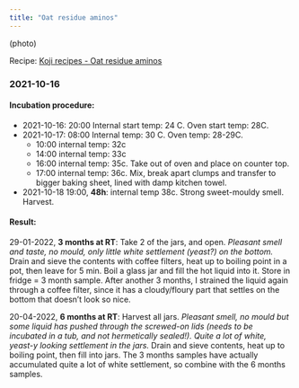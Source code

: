 ```yaml
---
title: "Oat residue aminos"
---
```


(photo)

Recipe: [Koji recipes - Oat residue aminos](projects/fermentation/Koji%20recipes.md#Oat%20residue%20aminos)

### 2021-10-16
#### Incubation procedure:
- 2021-10-16: 20:00 Internal start temp: 24 C. Oven start temp: 28C.
- 2021-10-17: 08:00 Internal temp: 30 C. Oven temp: 28-29C.
	- 10:00 internal temp: 32c
	- 14:00 internal temp: 33c
	- 16:00 internal temp: 35c. Take out of oven and place on counter top.
	- 17:00 internal temp: 36c. Mix, break apart clumps and transfer to bigger baking sheet, lined with damp kitchen towel.
- 2021-10-18 19:00, **48h**: internal temp 38c. Strong sweet-mouldy smell. Harvest.

#### Result:
29-01-2022, **3 months at RT**: Take 2 of the jars, and open. 
_Pleasant smell and taste, no mould, only little white settlement (yeast?) on the bottom._ Drain and sieve the contents with coffee filters, heat up to boiling point in a pot, then leave for 5 min. Boil a glass jar and fill the hot liquid into it. Store in fridge = 3 month sample. 
After another 3 months, I strained the liquid again through a coffee filter, since it has a cloudy/floury part that settles on the bottom that doesn’t look so nice.

20-04-2022, **6 months at RT**: Harvest all jars.
_Pleasant smell, no mould but some liquid has pushed through the screwed-on lids (needs to be incubated in a tub, and not hermetically sealed!). Quite a lot of white, yeast-y looking settlement in the jars._
Drain and sieve contents, heat up to boiling point, then fill into jars. The 3 months samples have actually accumulated quite a lot of white settlement, so combine with the 6 months samples.


